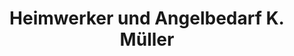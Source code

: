 ---
title: "Heimwerker und Angelbedarf K. Müller"
url: /templin/heimwerker-und-angelbedarf-k-mueller/
shop: Baumarkt
---